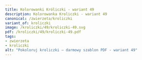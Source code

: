 ```yaml
---
title: Kolorowanki Króliczki - wariant 49
description: Kolorowanka Kroliczki - wariant 49
canonical: /zwierzeta/kroliczki
variant_of: kroliczki
image: /kroliczki/49/kroliczki-49.svg
pdf: /kroliczki/49/kroliczki-49.pdf
tags:
- zwierzeta
- kroliczki
alt: "Pokoloruj kroliczki – darmowy szablon PDF - wariant 49"
---
```


